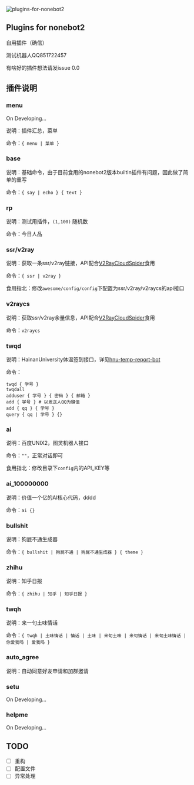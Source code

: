 ![plugins-for-nonebot2](https://socialify.git.ci/beiyuouo/plugins-for-nonebot2/image?font=Source%20Code%20Pro&forks=1&issues=1&language=1&logo=https%3A%2F%2Favatars0.githubusercontent.com%2Fu%2F44976445%3Fs%3D460%26u%3D182d335f502ab38522bde613717bd77aa1f6f766%26v%3D4&owner=1&pattern=Circuit%20Board&pulls=1&stargazers=1&theme=Light)

## Plugins for nonebot2

自用插件（确信）

测试机器人QQ851722457

有啥好的插件想法请发issue 0.0

## 插件说明

### menu
On Developing...

说明：插件汇总，菜单

命令：`{ menu | 菜单 }`

### base
说明：基础命令，由于目前食用的nonebot2版本builtin插件有问题，因此做了简单的重写

命令：`{ say | echo } { text }`

### rp
说明：测试用插件，`(1,100)` 随机数

命令：今日人品

### ssr/v2ray
说明：获取一条ssr/v2ray链接，API配合<a href="https://github.com/QIN2DIM/V2RayCloudSpider">V2RayCloudSpider</a>食用

命令：`{ ssr | v2ray }`

食用指北：修改`awesome/config/config`下配置为ssr/v2ray/v2raycs的api接口

### v2raycs
说明：获取ssr/v2ray余量信息，API配合<a href="https://github.com/QIN2DIM/V2RayCloudSpider">V2RayCloudSpider</a>食用

命令：`v2raycs`

### twqd
说明：HainanUniversity体温签到接口，详见<a href="https://github.com/beiyuouo/hnu-temp-report-bot">hnu-temp-report-bot</a>

命令：
```
twqd { 学号 }
twqdall
adduser { 学号 } { 密码 } { 邮箱 }
add { 学号 } # 以发送人QQ为键值
add { qq } { 学号 }
query { qq | 学号 } {}
```

### ai
说明：百度UNIX2，图灵机器人接口

命令：`""`，正常对话即可

食用指北：修改目录下`config`内的API_KEY等

### ai_100000000
说明：价值一个亿的AI核心代码，dddd

命令：`ai {}`


### bullshit
说明：狗屁不通生成器

命令：`{ bullshit | 狗屁不通 | 狗屁不通生成器 } { theme }`

### zhihu
说明：知乎日报

命令：`{ zhihu | 知乎 | 知乎日报 }`

### twqh
说明：来一句土味情话

命令：`{ twqh | 土味情话 | 情话 | 土味 | 来句土味 | 来句情话 | 来句土味情话 | 你爱我吗 | 爱我吗 }`

### auto_agree
说明：自动同意好友申请和加群邀请

### setu
On Developing...

### helpme
On Developing...

## TODO

- [ ] 重构
- [ ] 配置文件
- [ ] 异常处理